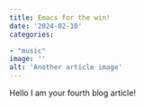 ```yaml
---
title: Emacs for the win!
date: '2024-02-10'
categories:

- "music"
image: ''
alt: 'Another article image'
---
```


Hello I am your fourth blog article!
